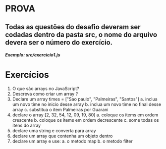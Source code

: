 # PROVA

## Todas as questões do desafio deveram ser codadas dentro da pasta src, o nome do arquivo devera ser o número do exercício.

##### Exemplo: src/exercicio1.js

# Exercícios

1. O que são arrays no JavaScript?
2. Descreva como criar um array ?
3. Declare um array times = ["Sao paulo", "Palmeiras", "Santos"]
   a. inclua um novo time no inicio desse array
   b. inclua um novo time no final desse array
   c. substitua o item Palmeiras por Guarani
4. declare o array [2, 32, 54, 12, 09, 19, 80]
   a. coloque os items em ordem crescente
   b. coloque os items em ordem decrescente
   c. some todas os itens do array
5. declare uma string e converta para array
6. declare um array que contenha um objeto dentro
7. declare um array e use:
   a. o metodo map
   b. o metodo filter
